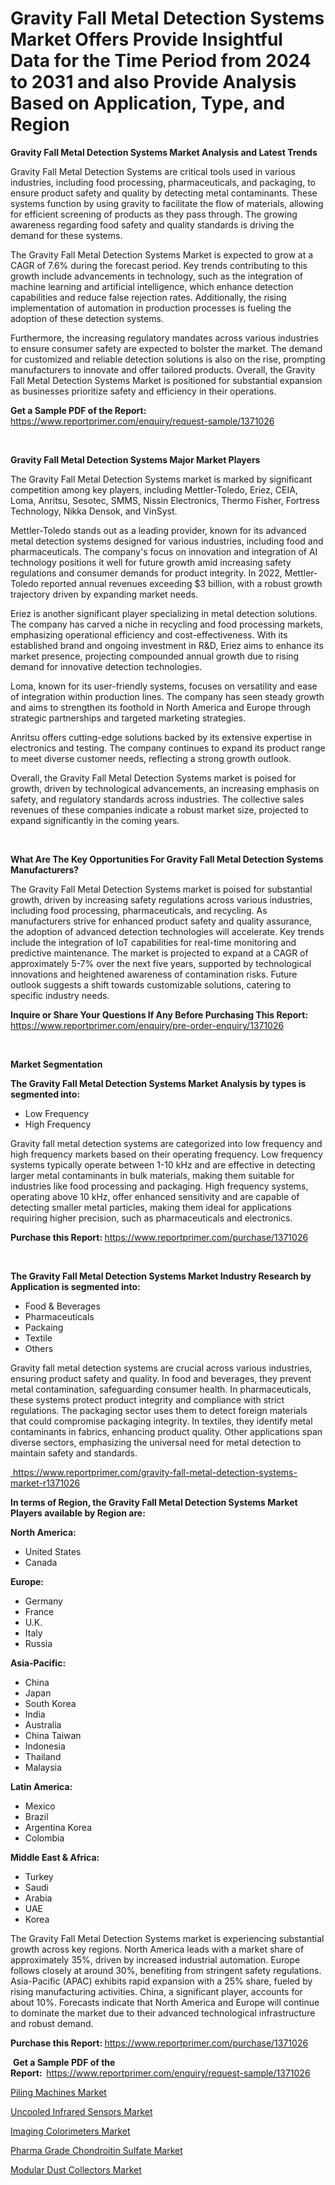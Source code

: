 <p><h1>Gravity Fall Metal Detection Systems Market Offers Provide Insightful Data for the Time Period from 2024 to 2031 and also Provide Analysis Based on Application, Type, and Region</h1></p><p><strong>Gravity Fall Metal Detection Systems Market Analysis and Latest Trends</strong></p>
<p><p>Gravity Fall Metal Detection Systems are critical tools used in various industries, including food processing, pharmaceuticals, and packaging, to ensure product safety and quality by detecting metal contaminants. These systems function by using gravity to facilitate the flow of materials, allowing for efficient screening of products as they pass through. The growing awareness regarding food safety and quality standards is driving the demand for these systems.</p><p>The Gravity Fall Metal Detection Systems Market is expected to grow at a CAGR of 7.6% during the forecast period. Key trends contributing to this growth include advancements in technology, such as the integration of machine learning and artificial intelligence, which enhance detection capabilities and reduce false rejection rates. Additionally, the rising implementation of automation in production processes is fueling the adoption of these detection systems. </p><p>Furthermore, the increasing regulatory mandates across various industries to ensure consumer safety are expected to bolster the market. The demand for customized and reliable detection solutions is also on the rise, prompting manufacturers to innovate and offer tailored products. Overall, the Gravity Fall Metal Detection Systems Market is positioned for substantial expansion as businesses prioritize safety and efficiency in their operations.</p></p>
<p><strong>Get a Sample PDF of the Report:&nbsp;</strong> <a href="https://www.reportprimer.com/enquiry/request-sample/1371026">https://www.reportprimer.com/enquiry/request-sample/1371026</a></p>
<p>&nbsp;</p>
<p><strong>Gravity Fall Metal Detection Systems Major Market Players</strong></p>
<p><p>The Gravity Fall Metal Detection Systems market is marked by significant competition among key players, including Mettler-Toledo, Eriez, CEIA, Loma, Anritsu, Sesotec, SMMS, Nissin Electronics, Thermo Fisher, Fortress Technology, Nikka Densok, and VinSyst. </p><p>Mettler-Toledo stands out as a leading provider, known for its advanced metal detection systems designed for various industries, including food and pharmaceuticals. The company's focus on innovation and integration of AI technology positions it well for future growth amid increasing safety regulations and consumer demands for product integrity. In 2022, Mettler-Toledo reported annual revenues exceeding $3 billion, with a robust growth trajectory driven by expanding market needs.</p><p>Eriez is another significant player specializing in metal detection solutions. The company has carved a niche in recycling and food processing markets, emphasizing operational efficiency and cost-effectiveness. With its established brand and ongoing investment in R&D, Eriez aims to enhance its market presence, projecting compounded annual growth due to rising demand for innovative detection technologies.</p><p>Loma, known for its user-friendly systems, focuses on versatility and ease of integration within production lines. The company has seen steady growth and aims to strengthen its foothold in North America and Europe through strategic partnerships and targeted marketing strategies.</p><p>Anritsu offers cutting-edge solutions backed by its extensive expertise in electronics and testing. The company continues to expand its product range to meet diverse customer needs, reflecting a strong growth outlook.</p><p>Overall, the Gravity Fall Metal Detection Systems market is poised for growth, driven by technological advancements, an increasing emphasis on safety, and regulatory standards across industries. The collective sales revenues of these companies indicate a robust market size, projected to expand significantly in the coming years.</p></p>
<p>&nbsp;</p>
<p><strong>What Are The Key Opportunities For Gravity Fall Metal Detection Systems Manufacturers?</strong></p>
<p><p>The Gravity Fall Metal Detection Systems market is poised for substantial growth, driven by increasing safety regulations across various industries, including food processing, pharmaceuticals, and recycling. As manufacturers strive for enhanced product safety and quality assurance, the adoption of advanced detection technologies will accelerate. Key trends include the integration of IoT capabilities for real-time monitoring and predictive maintenance. The market is projected to expand at a CAGR of approximately 5-7% over the next five years, supported by technological innovations and heightened awareness of contamination risks. Future outlook suggests a shift towards customizable solutions, catering to specific industry needs.</p></p>
<p><strong>Inquire or Share Your Questions If Any Before Purchasing This Report:</strong> <a href="https://www.reportprimer.com/enquiry/pre-order-enquiry/1371026">https://www.reportprimer.com/enquiry/pre-order-enquiry/1371026</a></p>
<p>&nbsp;</p>
<p><strong>Market Segmentation</strong></p>
<p><strong>The Gravity Fall Metal Detection Systems Market Analysis by types is segmented into:</strong></p>
<p><ul><li>Low Frequency</li><li>High Frequency</li></ul></p>
<p><p>Gravity fall metal detection systems are categorized into low frequency and high frequency markets based on their operating frequency. Low frequency systems typically operate between 1-10 kHz and are effective in detecting larger metal contaminants in bulk materials, making them suitable for industries like food processing and packaging. High frequency systems, operating above 10 kHz, offer enhanced sensitivity and are capable of detecting smaller metal particles, making them ideal for applications requiring higher precision, such as pharmaceuticals and electronics.</p></p>
<p><strong>Purchase this Report:&nbsp;</strong><a href="https://www.reportprimer.com/purchase/1371026">https://www.reportprimer.com/purchase/1371026</a></p>
<p>&nbsp;</p>
<p><strong>The Gravity Fall Metal Detection Systems Market Industry Research by Application is segmented into:</strong></p>
<p><ul><li>Food & Beverages</li><li>Pharmaceuticals</li><li>Packaing</li><li>Textile</li><li>Others</li></ul></p>
<p><p>Gravity fall metal detection systems are crucial across various industries, ensuring product safety and quality. In food and beverages, they prevent metal contamination, safeguarding consumer health. In pharmaceuticals, these systems protect product integrity and compliance with strict regulations. The packaging sector uses them to detect foreign materials that could compromise packaging integrity. In textiles, they identify metal contaminants in fabrics, enhancing product quality. Other applications span diverse sectors, emphasizing the universal need for metal detection to maintain safety and standards.</p></p>
<p><a href="https://www.reportprimer.com/gravity-fall-metal-detection-systems-market-r1371026">&nbsp;https://www.reportprimer.com/gravity-fall-metal-detection-systems-market-r1371026</a></p>
<p><strong>In terms of Region, the Gravity Fall Metal Detection Systems Market Players available by Region are:</strong></p>
<p>
    <p> <strong> North America: </strong>
        <ul>
            <li>United States</li>
            <li>Canada</li>
        </ul>
        </p> 
    <p> <strong> Europe: </strong>
        <ul>
            <li>Germany</li>
            <li>France</li>
            <li>U.K.</li>
            <li>Italy</li>
            <li>Russia</li>
        </ul>
        </p> 
    <p> <strong> Asia-Pacific: </strong>
        <ul>
            <li>China</li>
            <li>Japan</li>
            <li>South Korea</li>
            <li>India</li>
            <li>Australia</li>
            <li>China Taiwan</li>
            <li>Indonesia</li>
            <li>Thailand</li>
            <li>Malaysia</li>
        </ul>
        </p> 
    <p> <strong> Latin America: </strong>
        <ul>
            <li>Mexico</li>
            <li>Brazil</li>
            <li>Argentina Korea</li>
            <li>Colombia</li>
        </ul>
        </p> 
    <p> <strong> Middle East & Africa: </strong>
        <ul>
            <li>Turkey</li>
            <li>Saudi</li>
            <li>Arabia</li>
            <li>UAE</li>
            <li>Korea</li>
        </ul>
    </p>
    </p>
<p><p>The Gravity Fall Metal Detection Systems market is experiencing substantial growth across key regions. North America leads with a market share of approximately 35%, driven by increased industrial automation. Europe follows closely at around 30%, benefiting from stringent safety regulations. Asia-Pacific (APAC) exhibits rapid expansion with a 25% share, fueled by rising manufacturing activities. China, a significant player, accounts for about 10%. Forecasts indicate that North America and Europe will continue to dominate the market due to their advanced technological infrastructure and robust demand.</p></p>
<p><strong>Purchase this Report: </strong><a href="https://www.reportprimer.com/purchase/1371026">https://www.reportprimer.com/purchase/1371026</a></p>
<p>&nbsp;<strong>Get a Sample PDF of the Report:&nbsp;&nbsp;</strong><a href="https://www.reportprimer.com/enquiry/request-sample/1371026">https://www.reportprimer.com/enquiry/request-sample/1371026</a></p>
<p><strong></strong></p>
<p><p><a href="https://www.linkedin.com/pulse/global-piling-machines-market-opportunities-challenges2024-2031-zi6ic">Piling Machines Market</a></p><p><a href="https://medium.com/@joespinka88967/uncooled-infrared-sensors-market-size-share-growth-and-market-analysis-by-type-by-application-8319f057733e?postPublishedType=repub">Uncooled Infrared Sensors Market</a></p><p><a href="https://www.linkedin.com/pulse/imaging-colorimeters-industry-analysis-report-its-market-size-share-ywibc">Imaging Colorimeters Market</a></p><p><a href="https://issuu.com/reportprime-2/docs/pharma-grade-chondroitin-sulfate-ma_06dbe3ae36f0a3">Pharma Grade Chondroitin Sulfate Market</a></p><p><a href="https://medium.com/@joespinka88967/modular-dust-collectors-market-size-share-analysis-growth-trends-forecast-2024-2031-0cfc466978eb?postPublishedType=repub">Modular Dust Collectors Market</a></p></p>